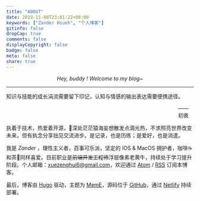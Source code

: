 ```yaml
---
title: "ABOUT"
date: 2019-11-08T23:01:22+08:00
keywords: ["Zander Hsueh", "个人博客"]
gitinfo: false
dropCap: true
comments: false
displayCopyright: false
badge: false
meta: false
share: true
---
```


<center><em>Hey, buddy ! Welcome to my blog~</em></center>

---

知识与技能的成长涓流需要留下印记，认知与情感的输出表达需要便携途径。

<style>
  .right{
    margin: 1em 0 1em 33em;
  }
</style>

<div id="right" class="right">—— 初衷</div>

执着于技术，热爱着开源，深处茫茫猿海妄想散发点滴光热，不求照亮世界改变未来，但有执念分享拙见交流进步。是记录，也是历练；是爱好，也是消遣。

我是 *Zander* ，理性主义者，百事可乐派，坚定的 IOS & MacOS 拥护者，咖啡☕️和茶🍵同样喜爱。目前职业是~~前端开发工程师~~浮层像素老黄牛，持续处于学习提升阶段。个人邮箱：[xuezenghui6@gmail.com](mailto:xuezenghui6@gmail.com)，欢迎通过 [Atom](https://xuezenghui.com/atom.xml) / [RSS](https://xuezenghui.com/rss.xml) 订阅本博客。

最后，博客由 [Hugo](https://gohugo.io/) 驱动，主题为 [MemE](https://github.com/reuixiy/hugo-theme-meme)，源码位于 [GitHub](https://github.com/Xuezenghuigithub/xuezenghui.com)，通过 [Netlify](https://www.netlify.com/) 持续部署。
